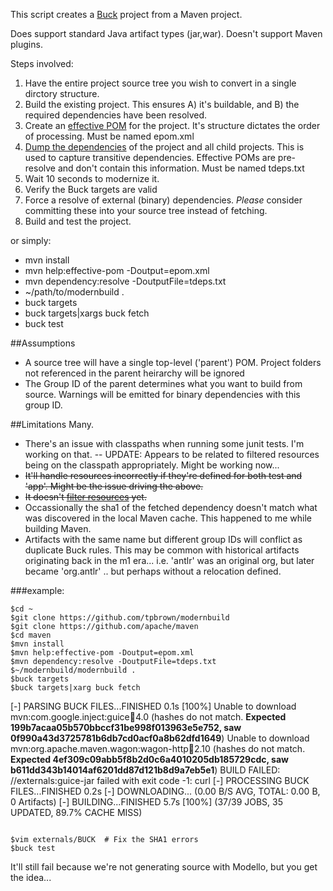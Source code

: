 This script creates a [Buck](https://buckbuild.com) project from a Maven project.

Does support standard Java artifact types (jar,war).  Doesn't support Maven plugins.

Steps involved:

1. Have the entire project source tree you wish to convert in a single dirctory structure.
2. Build the existing project.  This ensures A) it's buildable, and B) the required dependencies have been resolved.
3. Create an [effective POM](https://maven.apache.org/plugins/maven-help-plugin/effective-pom-mojo.html) for the project.  It's structure dictates the order of processing. Must be named epom.xml
4. [Dump the dependencies](https://maven.apache.org/plugins/maven-dependency-plugin/resolve-mojo.html) of the project and all child projects.  This is used to capture transitive dependencies.  Effective POMs are pre-resolve and don't contain this information. Must be named tdeps.txt
5. Wait 10 seconds to modernize it.
6. Verify the Buck targets are valid
7. Force a resolve of external (binary) dependencies.  _Please_ consider committing these into your source tree instead of fetching.
8. Build and test the project.

or simply:
- mvn install
- mvn help:effective-pom -Doutput=epom.xml
- mvn dependency:resolve -DoutputFile=tdeps.txt
- ~/path/to/modernbuild .
- buck targets
- buck targets|xargs buck fetch
- buck test


##Assumptions
- A source tree will have a single top-level ('parent') POM.  Project folders not referenced in the parent heirarchy will be ignored
- The Group ID of the parent determines what you want to build from source.  Warnings will be emitted for binary dependencies with this group ID.

##Limitations
Many.

- There's an issue with classpaths when running some junit tests.  I'm working on that.
-- UPDATE: Appears to be related to filtered resources being on the classpath appropriately.  Might be working now...
- ~~It'll handle resources incorrectly if they're defined for both test and 'app'.  Might be the issue driving the above.~~
- ~~It doesn't [filter resources](https://maven.apache.org/pom.html#Resources) yet.~~
- Occassionally the sha1 of the fetched dependency doesn't match what was discovered in the local Maven cache. This happened to me while building Maven.
- Artifacts with the same name but different group IDs will conflict as duplicate Buck rules.  This may be common with historical artifacts originating back in the m1 era... i.e. 'antlr' was an original org, but later became 'org.antlr' .. but perhaps without a relocation defined.

###example:
```
$cd ~
$git clone https://github.com/tpbrown/modernbuild
$git clone https://github.com/apache/maven
$cd maven
$mvn install
$mvn help:effective-pom -Doutput=epom.xml
$mvn dependency:resolve -DoutputFile=tdeps.txt
$~/modernbuild/modernbuild .
$buck targets
$buck targets|xarg buck fetch
```
[-] PARSING BUCK FILES...FINISHED 0.1s [100%]
Unable to download mvn:com.google.inject:guice:jar:4.0 (hashes do not match. **Expected 199b7acaa05b570bbccf31be998f013963e5e752, saw 0f990a43d3725781b6db7cd0acf0a8b62dfd1649**)
Unable to download mvn:org.apache.maven.wagon:wagon-http:jar:2.10 (hashes do not match. **Expected 4ef309c09abb5f8b2d0c6a4010205db185729cdc, saw b611dd343b14014af6201dd87d121b8d9a7eb5e1**)
BUILD FAILED: //externals:guice-jar failed with exit code -1:
curl
[-] PROCESSING BUCK FILES...FINISHED 0.2s
[-] DOWNLOADING... (0.00 B/S AVG, TOTAL: 0.00 B, 0 Artifacts)
[-] BUILDING...FINISHED 5.7s [100%] (37/39 JOBS, 35 UPDATED, 89.7% CACHE MISS)

```

$vim externals/BUCK  # Fix the SHA1 errors
$buck test
```
It'll still fail because we're not generating source with Modello, but you get the idea...
